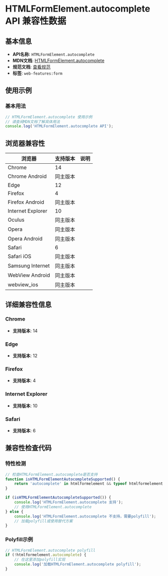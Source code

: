 # HTMLFormElement.autocomplete API 兼容性数据

## 基本信息

- **API名称**: `HTMLFormElement.autocomplete`
- **MDN文档**: [HTMLFormElement.autocomplete](https://developer.mozilla.org/docs/Web/API/HTMLFormElement/autocomplete)
- **规范文档**: [查看规范](https://html.spec.whatwg.org/multipage/forms.html#dom-form-autocomplete)
- **标签**: `web-features:form`

## 使用示例

### 基本用法

```javascript
// HTMLFormElement.autocomplete 使用示例
// 请查阅MDN文档了解具体用法
console.log('HTMLFormElement.autocomplete API');
```

## 浏览器兼容性

| 浏览器 | 支持版本 | 说明 |
|--------|----------|------|
| Chrome | 14 |  |
| Chrome Android | 同主版本 |  |
| Edge | 12 |  |
| Firefox | 4 |  |
| Firefox Android | 同主版本 |  |
| Internet Explorer | 10 |  |
| Oculus | 同主版本 |  |
| Opera | 同主版本 |  |
| Opera Android | 同主版本 |  |
| Safari | 6 |  |
| Safari iOS | 同主版本 |  |
| Samsung Internet | 同主版本 |  |
| WebView Android | 同主版本 |  |
| webview_ios | 同主版本 |  |

## 详细兼容性信息

### Chrome

- **支持版本**: 14

### Edge

- **支持版本**: 12

### Firefox

- **支持版本**: 4

### Internet Explorer

- **支持版本**: 10

### Safari

- **支持版本**: 6

## 兼容性检查代码

### 特性检测

```javascript
// 检查HTMLFormElement.autocomplete是否支持
function isHTMLFormElementAutocompleteSupported() {
    return 'autocomplete' in htmlformelement && typeof htmlformelement.autocomplete === 'function';
}

if (isHTMLFormElementAutocompleteSupported()) {
    console.log('HTMLFormElement.autocomplete 支持');
    // 使用HTMLFormElement.autocomplete
} else {
    console.log('HTMLFormElement.autocomplete 不支持，需要polyfill');
    // 加载polyfill或使用替代方案
}
```

### Polyfill示例

```javascript
// HTMLFormElement.autocomplete polyfill
if (!htmlformelement.autocomplete) {
    // 在这里添加polyfill实现
    console.log('加载HTMLFormElement.autocomplete polyfill');
}
```

